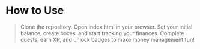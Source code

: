 # How to Use

> Clone the repository.
>Open index.html in your browser.
>Set your initial balance, create boxes, and start tracking your finances.
>Complete quests, earn XP, and unlock badges to make money management fun!